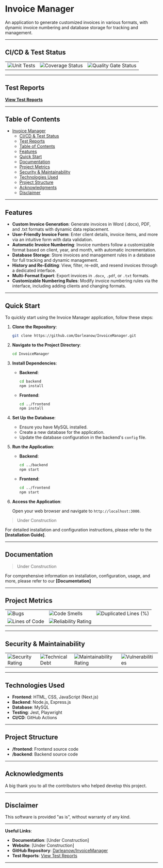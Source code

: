 # Invoice Manager

An application to generate customized invoices in various formats, with dynamic invoice numbering and database storage for tracking and management.

---

## CI/CD & Test Status

<div align="center">
  <table>
    <tr>
      <td><img src="https://github.com/Darleanow/InvoiceManager/actions/workflows/main.yml/badge.svg" alt="Unit Tests"></td>
      <td><img src="https://coveralls.io/repos/github/Darleanow/InvoiceManager/badge.svg?branch=develop" alt="Coverage Status"></td>
      <td><img src="https://sonarcloud.io/api/project_badges/measure?project=Darleanow_InvoiceManager&metric=alert_status" alt="Quality Gate Status"></td>
    </tr>
  </table>
</div>

---

## Test Reports

**[View Test Reports](https://darleanow.github.io/InvoiceManager/index.html)**

---

## Table of Contents

- [Invoice Manager](#invoice-manager)
  - [CI/CD \& Test Status](#cicd--test-status)
  - [Test Reports](#test-reports)
  - [Table of Contents](#table-of-contents)
  - [Features](#features)
  - [Quick Start](#quick-start)
  - [Documentation](#documentation)
  - [Project Metrics](#project-metrics)
  - [Security \& Maintainability](#security--maintainability)
  - [Technologies Used](#technologies-used)
  - [Project Structure](#project-structure)
  - [Acknowledgments](#acknowledgments)
  - [Disclaimer](#disclaimer)

---

## Features

- **Custom Invoice Generation**: Generate invoices in Word (.docx), PDF, and .txt formats with dynamic data replacement.
- **User-Friendly Invoice Form**: Enter client details, invoice items, and more via an intuitive form with data validation.
- **Automatic Invoice Numbering**: Invoice numbers follow a customizable format based on client, year, and month, with automatic incrementation.
- **Database Storage**: Store invoices and management rules in a database for full tracking and dynamic management.
- **History and Re-Editing**: View, filter, re-edit, and resend invoices through a dedicated interface.
- **Multi-Format Export**: Export invoices in `.docx`, `.pdf`, or `.txt` formats.
- **Customizable Numbering Rules**: Modify invoice numbering rules via the interface, including adding clients and changing formats.

---

## Quick Start

To quickly start using the Invoice Manager application, follow these steps:

1. **Clone the Repository**:

   ```bash
   git clone https://github.com/Darleanow/InvoiceManager.git
   ```

2. **Navigate to the Project Directory**:

   ```bash
   cd InvoiceManager
   ```

3. **Install Dependencies**:

   - **Backend**:

     ```bash
     cd backend
     npm install
     ```

   - **Frontend**:

     ```bash
     cd ../frontend
     npm install
     ```

4. **Set Up the Database**:

   - Ensure you have MySQL installed.
   - Create a new database for the application.
   - Update the database configuration in the backend's `config` file.

5. **Run the Application**:

   - **Backend**:

     ```bash
     cd ../backend
     npm start
     ```

   - **Frontend**:

     ```bash
     cd ../frontend
     npm start
     ```

6. **Access the Application**:

   Open your web browser and navigate to `http://localhost:3000`.

> Under Construction

For detailed installation and configuration instructions, please refer to the **[Installation Guide]**.

---

## Documentation

> Under Construction

For comprehensive information on installation, configuration, usage, and more, please refer to our **[Documentation]**

---

## Project Metrics

<div align="center">
  <table>
    <tr>
      <td><img src="https://sonarcloud.io/api/project_badges/measure?project=Darleanow_InvoiceManager&metric=bugs" alt="Bugs"></td>
      <td><img src="https://sonarcloud.io/api/project_badges/measure?project=Darleanow_InvoiceManager&metric=code_smells" alt="Code Smells"></td>
      <td><img src="https://sonarcloud.io/api/project_badges/measure?project=Darleanow_InvoiceManager&metric=duplicated_lines_density" alt="Duplicated Lines (%)"></td>
    </tr>
    <tr>
      <td><img src="https://sonarcloud.io/api/project_badges/measure?project=Darleanow_InvoiceManager&metric=ncloc" alt="Lines of Code"></td>
      <td><img src="https://sonarcloud.io/api/project_badges/measure?project=Darleanow_InvoiceManager&metric=reliability_rating" alt="Reliability Rating"></td>
    </tr>
  </table>
</div>

---

## Security & Maintainability

<div align="center">
  <table>
    <tr>
      <td><img src="https://sonarcloud.io/api/project_badges/measure?project=Darleanow_InvoiceManager&metric=security_rating" alt="Security Rating"></td>
      <td><img src="https://sonarcloud.io/api/project_badges/measure?project=Darleanow_InvoiceManager&metric=sqale_index" alt="Technical Debt"></td>
      <td><img src="https://sonarcloud.io/api/project_badges/measure?project=Darleanow_InvoiceManager&metric=sqale_rating" alt="Maintainability Rating"></td>
      <td><img src="https://sonarcloud.io/api/project_badges/measure?project=Darleanow_InvoiceManager&metric=vulnerabilities" alt="Vulnerabilities"></td>
    </tr>
  </table>
</div>

---

## Technologies Used

- **Frontend**: HTML, CSS, JavaScript (Next.js)
- **Backend**: Node.js, Express.js
- **Database**: MySQL
- **Testing**: Jest, Playwright
- **CI/CD**: GitHub Actions

---

## Project Structure

- **/frontend**: Frontend source code
- **/backend**: Backend source code

---

## Acknowledgments

A big thank you to all the contributors who helped develop this project.

---

## Disclaimer

This software is provided "as is", without warranty of any kind.

---

**Useful Links**:

- **Documentation**: [Under Construction]
- **Website**: [Under Construction]
- **GitHub Repository**: [Darleanow/InvoiceManager](https://github.com/Darleanow/InvoiceManager)
- **Test Reports**: [View Test Reports](https://darleanow.github.io/InvoiceManager/index.html)

---
